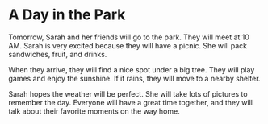 # A Day in the Park

Tomorrow, Sarah and her friends will go to the park. They will meet at 10 AM. Sarah is very excited because they will have a picnic. She will pack sandwiches, fruit, and drinks. 

When they arrive, they will find a nice spot under a big tree. They will play games and enjoy the sunshine. If it rains, they will move to a nearby shelter. 

Sarah hopes the weather will be perfect. She will take lots of pictures to remember the day. Everyone will have a great time together, and they will talk about their favorite moments on the way home.
